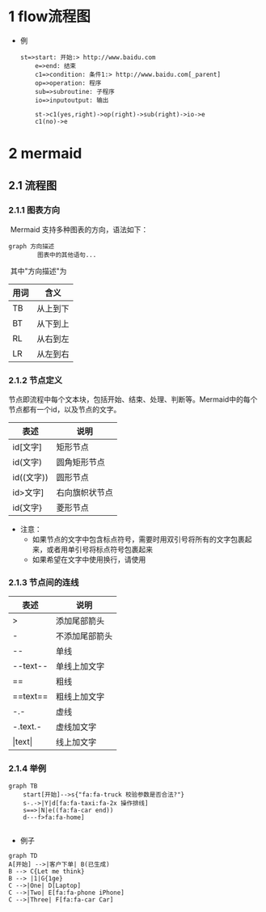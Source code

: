 # 1 flow流程图

- 例

  ```flow
  st=>start: 开始:> http://www.baidu.com
      e=>end: 结束
      c1=>condition: 条件1:> http://www.baidu.com[_parent]
      op=>operation: 程序
      sub=>subroutine: 子程序
      io=>inputoutput: 输出
  
      st->c1(yes,right)->op(right)->sub(right)->io->e
      c1(no)->e
  ```

  

# 2 mermaid

## 2.1 流程图

### 2.1.1 图表方向

​	Mermaid 支持多种图表的方向，语法如下：

~~~
graph 方向描述
		图表中的其他语句...
~~~

​	其中"方向描述"为

| 用词 | 含义     |
| ---- | -------- |
| TB   | 从上到下 |
| BT   | 从下到上 |
| RL   | 从右到左 |
| LR   | 从左到右 |

### 2.1.2 节点定义

​	节点即流程中每个文本块，包括开始、结束、处理、判断等。Mermaid中的每个节点都有一个id，以及节点的文字。

| 表述       | 说明           |
| ---------- | -------------- |
| id[文字]   | 矩形节点       |
| id(文字)   | 圆角矩形节点   |
| id((文字)) | 圆形节点       |
| id>文字]   | 右向旗帜状节点 |
| id{文字}   | 菱形节点       |

- 注意：
  - 如果节点的文字中包含标点符号，需要时用双引号将所有的文字包裹起来，或者用单引号将标点符号包裹起来
  - 如果希望在文字中使用换行，请使用

### 2.1.3 节点间的连线

| 表述       | 说明           |
| ---------- | -------------- |
| >          | 添加尾部箭头   |
| -          | 不添加尾部箭头 |
| --         | 单线           |
| \-\-text-- | 单线上加文字   |
| ==         | 粗线           |
| ==text==   | 粗线上加文字   |
| -.-        | 虚线           |
| -.text.-   | 虚线加文字     |
| \|text\|   | 线上加文字     |

### 2.1.4 举例

~~~mermaid
graph TB
	start[开始]-->s{"fa:fa-truck 校验参数是否合法?"}
	s-.->|Y|d[fa:fa-taxi:fa-2x 操作排线]
	s==>|N|e((fa:fa-car end))
	d---f>fa:fa-home]
	
~~~







- 例子

```mermaid
graph TD
A[开始] -->|客户下单| B(已生成)
B --> C{Let me think}
B --> |1|G{1ge}
C -->|One| D[Laptop]
C -->|Two| E[fa:fa-phone iPhone]
C -->|Three| F[fa:fa-car Car]
```

